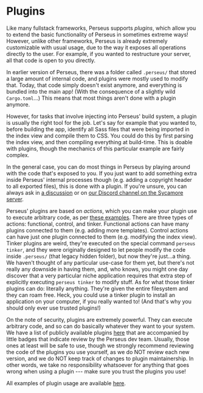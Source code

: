 # Plugins

Like many fullstack frameworks, Perseus supports *plugins*, which allow you to extend the basic functionality of Perseus in sometimes extreme ways! However, unlike other frameworks, Perseus is already extremely customizable with usual usage, due to the way it exposes all operations directly to the user. For example, if you wanted to restructure your server, all that code is open to you directly.

In earlier version of Perseus, there was a folder called `.perseus/` that stored a large amount of internal code, and plugins were mostly used to modify that. Today, that code simply doesn't exist anymore, and everything is bundled into the main app! (With the consequence of a slightly wild `Cargo.toml`...) This means that most things aren't done with a plugin anymore.

However, for tasks that involve injecting into Perseus' build system, a plugin is usually the right tool for the job. Let's say for example that you wanted to, before building the app, identify all Sass files that were being imported in the index view and compile them to CSS. You could do this by first parsing the index view, and then compiling everything at build-time. This is doable with plugins, though the mechanics of this particular example are fairly complex.

In the general case, you can do most things in Perseus by playing around with the code that's exposed to you. If you just want to add something extra inside Perseus' internal processes though (e.g. adding a copyright header to all exported files), this is done with a plugin. If you're unsure, you can always ask in [a discussion]() or on [our Discord channel on the Sycamore server]().

Perseus' plugins are based on *actions*, which you can make your plugin use to execute arbitrary code, as per [these examples](). There are three types of actions: functional, control, and tinker. Functional actions can have many plugins connected to them (e.g. adding more templates). Control actions can have just one plugin connected to them (e.g. modifying the index view). Tinker plugins are weird, they're executed on the special command `perseus tinker`, and they were originally designed to let people modify the code inside `.perseus/` (that legacy hidden folder), but now they're just...a thing. We haven't thought of any particular use-case for them yet, but there's not really any downside in having them, and, who knows, you might one day discover that a very particular niche application requires that extra step of explicitly executing `perseus tinker` to modify stuff. As for what those tinker plugins can do: literally anything. They're given the entire filesystem and they can roam free. Heck, you could use a tinker plugin to install an application on your computer, if you really wanted to! (And that's why you should only ever use trusted plugins!)

On the note of security, plugins are extremely powerful. They can execute arbitrary code, and so can do basically whatever they want to your system. We have a list of publicly available plugins [here]() that are accompanied by little badges that indicate review by the Perseus dev team. Usually, those ones at least will be safe to use, though we strongly recommend reviewing the code of the plugins you use yourself, as we do NOT review each new version, and we do NOT keep track of changes to plugin maintainership. In other words, we take no responsibility whatsoever for anything that goes wrong when using a plugin --- make sure you trust the plugins you use!

All examples of plugin usage are available [here]().
